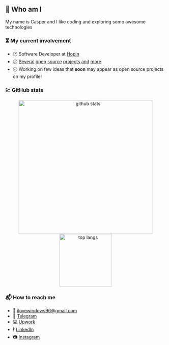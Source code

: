 ## :ghost: Who am I

My name is Casper and I like coding and exploring some awesome technologies

### :hourglass_flowing_sand: My current involvement

- :clock1: Software Developer at [Hopin](https://hopin.com/)
- :clock7: [Several](https://github.com/artelydev/twoeyes) [open](https://github.com/artelydev/gatsby-opinionated-starter) [source](https://github.com/artelydev/vue-cli-plugin-coffee) [projects](https://github.com/artelydev/secure-publish) [and](https://github.com/datacrafts-io/update-notifier-webpack) [more](https://github.com/datacrafts-io/eslint-config-airbnb-base-typescript-prettier)
- :clock9: Working on few ideas that **soon** may appear as open source projects on my profile!

### :chart: GitHub stats

<p align="center"> 
   <img src="https://github-readme-stats.vercel.app/api?username=cxspxr&show_icons=true&count_private=true&theme=vue" alt="github stats" width="420"/> 
   <img src="https://github-readme-stats.vercel.app/api/top-langs/?username=cxspxr&exclude_repo=mo,saleor&theme=vue&layout=compact&langs_count=10" alt="top langs" height="165" />
</p>

### :mailbox_with_mail: How to reach me
- :email: ilovewindows96@gmail.com
- :speech_balloon: [Telegram](https://t.me/caspxr)
- :computer: [Upwork](https://upwork.com/fl/yaroslavcasper)
- :business_suit_levitating: [LinkedIn](https://www.linkedin.com/in/yaroslav-kasperovych-b1bb831b0/)
- :camera: [Instagram](https://instagram.com/meacasper)
